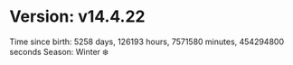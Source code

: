 # Version: v14.4.22
Time since birth: 5258 days, 126193 hours, 7571580 minutes, 454294800 seconds
Season: Winter ❄️
